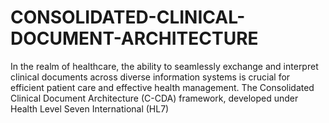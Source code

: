 # CONSOLIDATED-CLINICAL-DOCUMENT-ARCHITECTURE
In the realm of healthcare, the ability to seamlessly exchange and interpret clinical  documents across diverse information systems is crucial for efficient patient care and  effective health management. The Consolidated Clinical Document Architecture (C-CDA)  framework, developed under Health Level Seven International (HL7)
